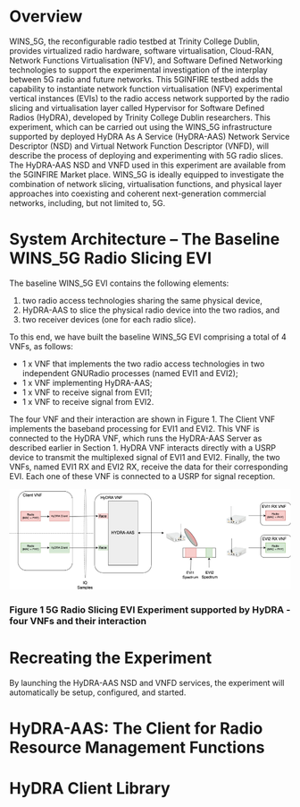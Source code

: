 <!-- Example: Software Defined Radio Slices with HyDRA Experiment -->
<!-- SUBTITLE: Software Defined Radio Slices with HyDRA Experiment -->

# Overview
WINS_5G, the reconfigurable radio testbed at Trinity College Dublin, provides virtualized radio hardware, software virtualisation, Cloud-RAN, Network Functions Virtualisation (NFV), and Software Defined Networking technologies to support the experimental investigation of the interplay between 5G radio and future networks. This 5GINFIRE testbed adds the capability to instantiate network function virtualisation (NFV) experimental vertical instances (EVIs) to the radio access network supported by the radio slicing and virtualisation layer called Hypervisor for Software Defined Radios (HyDRA), developed by Trinity College Dublin researchers. This experiment, which can be carried out using the WINS_5G infrastructure supported by deployed HyDRA As A Service (HyDRA-AAS) Network Service Descriptor (NSD) and Virtual Network Function Descriptor (VNFD), will describe the process of deploying and experimenting with 5G radio slices. The HyDRA-AAS NSD and VNFD used in this experiment are available from the 5GINFIRE Market place. WINS_5G is ideally equipped to investigate the combination of network slicing, virtualisation functions, and physical layer approaches into coexisting and coherent next-generation commercial networks, including, but not limited to, 5G.
# System Architecture – The Baseline WINS_5G Radio Slicing EVI
The baseline WINS_5G EVI contains the following elements: 
1. two radio access technologies sharing the same physical device, 
2. HyDRA-AAS to slice the physical radio device into the two radios, and 
3. two receiver devices (one for each radio slice).

To this end, we have built the baseline WINS_5G EVI comprising a total of 4 VNFs, as follows:
* 1 x VNF that implements the two radio access technologies in two independent GNURadio processes (named EVI1 and EVI2);
* 1 x  VNF implementing HyDRA-AAS; 
* 1 x  VNF to receive signal from EVI1;
* 1 x  VNF to receive signal from EVI2.

The four VNF and their interaction are shown in Figure 1. The Client VNF implements the baseband processing for EVI1 and EVI2. This VNF is connected to the HyDRA VNF, which runs the HyDRA-AAS Server as described earlier in Section 1. HyDRA VNF interacts directly with a USRP device to transmit the multiplexed signal of EVI1 and EVI2. Finally, the two VNFs, named EVI1 RX and EVI2 RX, receive the data for their corresponding EVI. Each one of these VNF is connected to a USRP for signal reception. 


![Hydra Experiment](/uploads/hydra-experiment.png "Hydra Experiment")
### Figure 1 5G Radio Slicing EVI Experiment supported by HyDRA - four VNFs and their interaction

# Recreating the Experiment
By launching the HyDRA-AAS NSD and VNFD services, the experiment will automatically be setup, configured, and started.
# HyDRA-AAS: The Client for Radio Resource Management Functions


# HyDRA Client Library 
